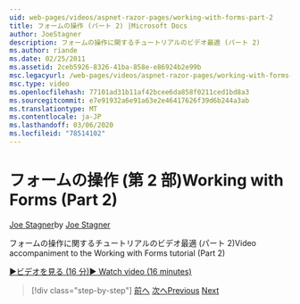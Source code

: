 ```yaml
---
uid: web-pages/videos/aspnet-razor-pages/working-with-forms-part-2
title: フォームの操作 (パート 2) |Microsoft Docs
author: JoeStagner
description: フォームの操作に関するチュートリアルのビデオ最適 (パート 2)
ms.author: riande
ms.date: 02/25/2011
ms.assetid: 2ceb5926-8326-41ba-858e-e86924b2e99b
msc.legacyurl: /web-pages/videos/aspnet-razor-pages/working-with-forms-part-2
msc.type: video
ms.openlocfilehash: 77101ad31b11af42bcee6da858f0211ced1bd8a3
ms.sourcegitcommit: e7e91932a6e91a63e2e46417626f39d6b244a3ab
ms.translationtype: MT
ms.contentlocale: ja-JP
ms.lasthandoff: 03/06/2020
ms.locfileid: "78514102"
---
```

# <a name="working-with-forms-part-2"></a><span data-ttu-id="9f5aa-103">フォームの操作 (第 2 部)</span><span class="sxs-lookup"><span data-stu-id="9f5aa-103">Working with Forms (Part 2)</span></span>

<span data-ttu-id="9f5aa-104">[Joe Stagner](https://github.com/JoeStagner)</span><span class="sxs-lookup"><span data-stu-id="9f5aa-104">by [Joe Stagner](https://github.com/JoeStagner)</span></span>

<span data-ttu-id="9f5aa-105">フォームの操作に関するチュートリアルのビデオ最適 (パート 2)</span><span class="sxs-lookup"><span data-stu-id="9f5aa-105">Video accompaniment to the Working with Forms tutorial (Part 2)</span></span>

<span data-ttu-id="9f5aa-106">[&#9654;ビデオを見る (16 分)](https://channel9.msdn.com/Blogs/ASP-NET-Site-Videos/working-with-forms-(part-2))</span><span class="sxs-lookup"><span data-stu-id="9f5aa-106">[&#9654; Watch video (16 minutes)](https://channel9.msdn.com/Blogs/ASP-NET-Site-Videos/working-with-forms-(part-2))</span></span>

> [!div class="step-by-step"]
> <span data-ttu-id="9f5aa-107">[前へ](working-with-forms-part-1.md)
> [次へ](working-with-data-part-1.md)</span><span class="sxs-lookup"><span data-stu-id="9f5aa-107">[Previous](working-with-forms-part-1.md)
[Next](working-with-data-part-1.md)</span></span>
